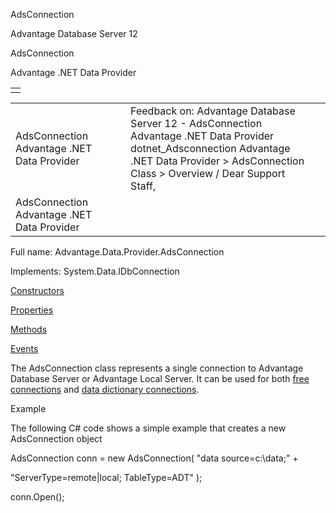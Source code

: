 AdsConnection




Advantage Database Server 12  

AdsConnection

Advantage .NET Data Provider

|  |
| --- |
|  |

|  |  |  |  |  |
| --- | --- | --- | --- | --- |
| AdsConnection  Advantage .NET Data Provider |  |  | Feedback on: Advantage Database Server 12 - AdsConnection Advantage .NET Data Provider dotnet\_Adsconnection Advantage .NET Data Provider > AdsConnection Class > Overview / Dear Support Staff, |  |
| AdsConnection  Advantage .NET Data Provider |  |  |  |  |

Full name: Advantage.Data.Provider.AdsConnection

Implements: System.Data.IDbConnection

[Constructors](dotnet_adsconnection_constructors.htm)

[Properties](dotnet_adsconnection_properties.htm)

[Methods](dotnet_adsconnection_methods.htm)

[Events](dotnet_adsconnection_events.htm)

The AdsConnection class represents a single connection to Advantage Database Server or Advantage Local Server. It can be used for both [free connections](javascript:hhpopuplink.TextPopup(popid_272466414,FontFace,-1,-1,-1,-1)) and [data dictionary connections](master_advantage_data_dictionary.htm).

Example

The following C# code shows a simple example that creates a new AdsConnection object

AdsConnection conn = new AdsConnection( "data source=c:\\data;" +

"ServerType=remote|local; TableType=ADT" );

conn.Open();